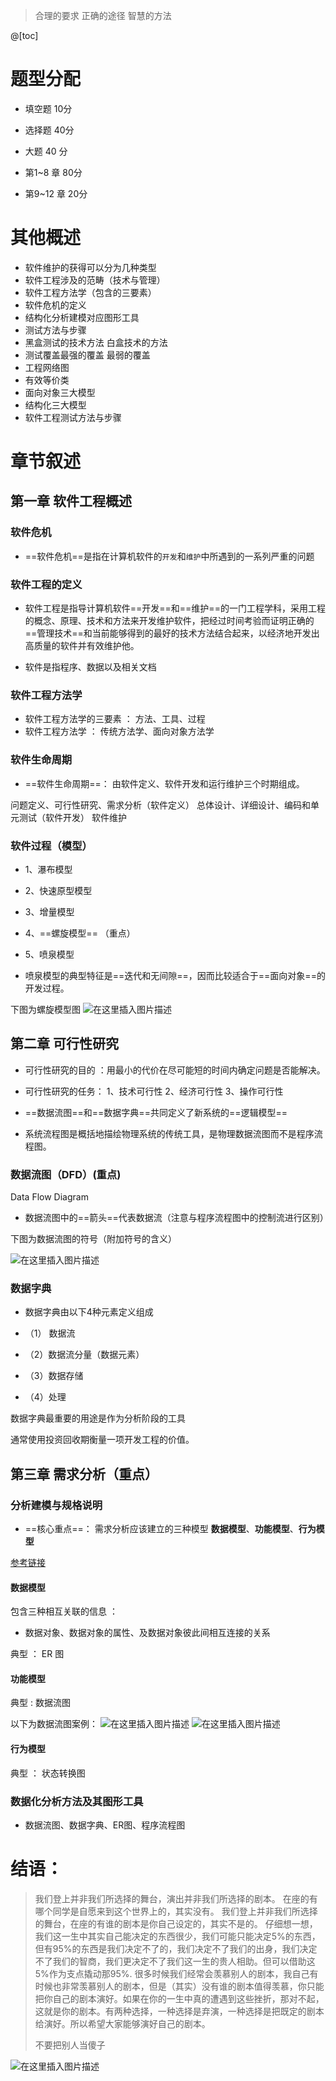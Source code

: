 ﻿> 合理的要求  正确的途径 智慧的方法


@[toc]
# 题型分配
- 填空题  10分
- 选择题  40分
- 大题   40 分

- 第1~8  章   80分
- 第9~12 章  20分

# 其他概述
- 软件维护的获得可以分为几种类型
- 软件工程涉及的范畴（技术与管理）
- 软件工程方法学（包含的三要素）
- 软件危机的定义
- 结构化分析建模对应图形工具
- 测试方法与步骤
- 黑盒测试的技术方法   白盒技术的方法
- 测试覆盖最强的覆盖   最弱的覆盖
- 工程网络图
- 有效等价类 
- 面向对象三大模型
- 结构化三大模型
- 软件工程测试方法与步骤
# 章节叙述
## 第一章  软件工程概述
### 软件危机
- ==软件危机==是指在计算机软件的`开发`和`维护`中所遇到的一系列严重的问题
### 软件工程的定义
- 软件工程是指导计算机软件==开发==和==维护==的一门工程学科，采用工程的概念、原理、技术和方法来开发维护软件，把经过时间考验而证明正确的==管理技术==和当前能够得到的最好的技术方法结合起来，以经济地开发出高质量的软件并有效维护他。

- 软件是指程序、数据以及相关文档 
### 软件工程方法学
- 软件工程方法学的三要素 ： 方法、工具、过程
- 软件工程方法学 ： 传统方法学、面向对象方法学

### 软件生命周期
- ==软件生命周期==： 由软件定义、软件开发和运行维护三个时期组成。


问题定义、可行性研究、需求分析（软件定义）
总体设计、详细设计、编码和单元测试（软件开发）
软件维护

### 软件过程（模型）
- 1、瀑布模型
- 2、快速原型模型
- 3、增量模型
- 4、==螺旋模型== （重点）
- 5、喷泉模型

- 喷泉模型的典型特征是==迭代和无间隙==，因而比较适合于==面向对象==的开发过程。

下图为螺旋模型图
![在这里插入图片描述](https://img-blog.csdnimg.cn/20210618203340939.jpg?x-oss-process=image/watermark,type_ZmFuZ3poZW5naGVpdGk,shadow_10,text_aHR0cHM6Ly9ibG9nLmNzZG4ubmV0L1F1YW50dW1Zb3U=,size_16,color_FFFFFF,t_70)

## 第二章 可行性研究
- 可行性研究的目的 ：用最小的代价在尽可能短的时间内确定问题是否能解决。

- 可行性研究的任务：
1、技术可行性
2、经济可行性
3、操作可行性


- ==数据流图==和==数据字典==共同定义了新系统的==逻辑模型==
- 系统流程图是概括地描绘物理系统的传统工具，是物理数据流图而不是程序流程图。

### 数据流图（DFD）(重点)
Data Flow Diagram  
- 数据流图中的==箭头==代表数据流（注意与程序流程图中的控制流进行区别）

下图为数据流图的符号（附加符号的含义）

![在这里插入图片描述](https://img-blog.csdnimg.cn/20210618203613999.jpg?x-oss-process=image/watermark,type_ZmFuZ3poZW5naGVpdGk,shadow_10,text_aHR0cHM6Ly9ibG9nLmNzZG4ubmV0L1F1YW50dW1Zb3U=,size_16,color_FFFFFF,t_70)
### 数据字典
- 数据字典由以下4种元素定义组成

- （1） 数据流
- （2）数据流分量（数据元素）
- （3）数据存储
- （4）处理

数据字典最重要的用途是作为分析阶段的工具

通常使用投资回收期衡量一项开发工程的价值。


## 第三章 需求分析（重点）
### 分析建模与规格说明
- ==核心重点==： 需求分析应该建立的三种模型  **数据模型**、**功能模型**、**行为模型**

[参考链接](https://blog.csdn.net/hellen0708/article/details/91466223)
#### 数据模型
包含三种相互关联的信息 ：
- 数据对象、数据对象的属性、及数据对象彼此间相互连接的关系

典型 ： ER 图
#### 功能模型
典型 : 数据流图

以下为数据流图案例：
![在这里插入图片描述](https://img-blog.csdnimg.cn/20210619201912298.jpg?x-oss-process=image/watermark,type_ZmFuZ3poZW5naGVpdGk,shadow_10,text_aHR0cHM6Ly9ibG9nLmNzZG4ubmV0L1F1YW50dW1Zb3U=,size_16,color_FFFFFF,t_70)
![在这里插入图片描述](https://img-blog.csdnimg.cn/20210619201926960.jpg?x-oss-process=image/watermark,type_ZmFuZ3poZW5naGVpdGk,shadow_10,text_aHR0cHM6Ly9ibG9nLmNzZG4ubmV0L1F1YW50dW1Zb3U=,size_16,color_FFFFFF,t_70)

#### 行为模型
典型 ： 状态转换图

### 数据化分析方法及其图形工具
- 数据流图、数据字典、ER图、程序流程图
# 结语：

> 我们登上并非我们所选择的舞台，演出并非我们所选择的剧本。
> 在座的有哪个同学是自愿来到这个世界上的，其实没有。 我们登上并非我们所选择的舞台，在座的有谁的剧本是你自己设定的，其实不是的。
> 仔细想一想，我们这一生中其实自己能决定的东西很少，我们可能只能决定5%的东西，但有95%的东西是我们决定不了的，我们决定不了我们的出身，我们决定不了我们的智商，我们更决定不了我们这一生的贵人相助。但可以借助这5%作为支点撬动那95%.
> 很多时候我们经常会羡慕别人的剧本，我自己有时候也非常羡慕别人的剧本，但是（其实）没有谁的剧本值得羡慕，你只能把你自己的剧本演好。如果在你的一生中真的遭遇到这些挫折，那对不起，这就是你的剧本。有两种选择，一种选择是弃演，一种选择是把既定的剧本给演好。所以希望大家能够演好自己的剧本。
> 
> 不要把别人当傻子

![在这里插入图片描述](https://img-blog.csdnimg.cn/20210618214915704.png)




